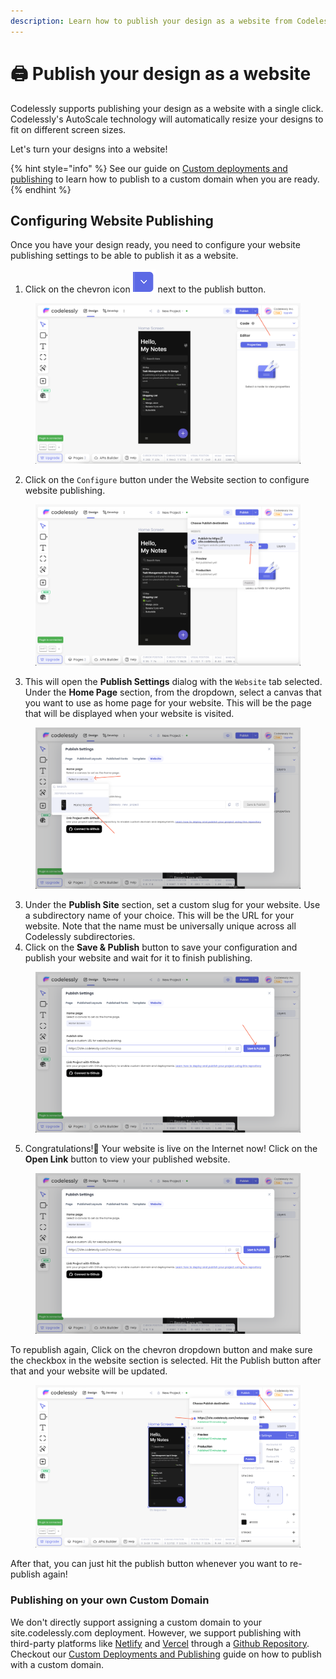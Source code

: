 ```yaml
---
description: Learn how to publish your design as a website from Codelessly
---
```


# 🖨️ Publish your design as a website

Codelessly supports publishing your design as a website with a single click. Codelessly's AutoScale technology will automatically resize your designs to fit on different screen sizes.&#x20;

Let's turn your designs into a website!

{% hint style="info" %}
See our guide on [Custom deployments and publishing](broken-reference) to learn how to publish to a custom domain when you are ready.
{% endhint %}

## Configuring Website Publishing

Once you have your design ready, you need to configure your website publishing settings to be able to publish it as a website.

1. Click on the chevron icon <img src="../.gitbook/assets/image.png" alt="" data-size="line"> next to the publish button.

<figure><img src="../.gitbook/assets/image (1).png" alt=""><figcaption></figcaption></figure>

2. Click on the `Configure` button under the Website section to configure website publishing.&#x20;

<figure><img src="../.gitbook/assets/image (2).png" alt=""><figcaption></figcaption></figure>

3. This will open the **Publish Settings** dialog with the `Website` tab selected. Under the **Home Page** section, from the dropdown, select a canvas that you want to use as home page for your website. This will be the page that will be displayed when your website is visited.

<figure><img src="../.gitbook/assets/image (3).png" alt=""><figcaption></figcaption></figure>

3. Under the **Publish Site** section, set a custom slug for your website. Use a subdirectory name of your choice. This will be the URL for your website. Note that the name must be universally unique across all Codelessly subdirectories.
4. Click on the **Save & Publish** button to save your configuration and publish your website and wait for it to finish publishing.

<figure><img src="../.gitbook/assets/image (5).png" alt=""><figcaption></figcaption></figure>

5. Congratulations!🎉 Your website is live on the Internet now! Click on the **Open Link** button to view your published website.

<figure><img src="../.gitbook/assets/image (7).png" alt=""><figcaption></figcaption></figure>

To republish again, Click on the chevron dropdown button and make sure the checkbox in the website section is selected. Hit the Publish button after that and your website will be updated.

<figure><img src="../.gitbook/assets/image (8).png" alt=""><figcaption></figcaption></figure>

After that, you can just hit the publish button whenever you want to re-publish again!

### Publishing on your own Custom Domain

We don't directly support assigning a custom domain to your site.codelessly.com deployment. However, we support publishing with third-party platforms like [Netlify](https://www.netlify.com/) and [Vercel](https://vercel.com/) through a [Github Repository](../custom-deployments-and-publishing/linking-with-github-repository.md). Checkout our [Custom Deployments and Publishing](broken-reference) guide on how to publish with a custom domain.
